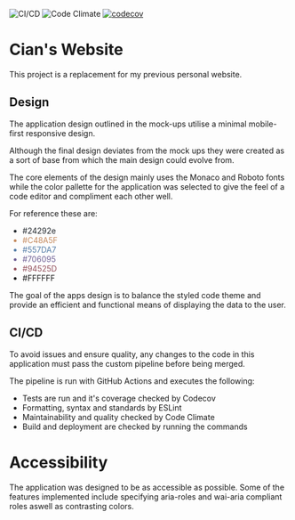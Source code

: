 ![CI/CD](https://github.com/CianHub/portfolio-v2/workflows/React%20CI%20Pipeline/badge.svg)
![Code Climate](https://codeclimate.com/github/CianHub/portfolio-v2.png)
[![codecov](https://codecov.io/gh/CianHub/portfolio-v2/branch/main/graph/badge.svg)](https://codecov.io/gh/CianHub/portfolio-v2)

# Cian's Website

This project is a replacement for my previous personal website.

## Design

The application design outlined in the mock-ups utilise a minimal mobile-first responsive design.

Although the final design deviates from the mock ups they were created as a sort of base from which the main design could evolve from.

The core elements of the design mainly uses the Monaco and Roboto fonts while the color pallette for the application was selected to give the feel of a code editor and compliment each other well.

For reference these are:

<ul>
<li style="color:#24292e">#24292e</li>
<li style="color:#C48A5F">#C48A5F</li>
<li style="color:#557DA7">#557DA7</li>
<li style="color:#706095">#706095</li>
<li style="color:#94525D">#94525D</li>
<li>#FFFFFF</li>
</ul>

The goal of the apps design is to balance the styled code theme and provide an efficient and functional means of displaying the data to the user.

## CI/CD

To avoid issues and ensure quality, any changes to the code in this application must pass the custom pipeline before being merged.

The pipeline is run with GitHub Actions and executes the following:

<ul>
<li>Tests are run and it's coverage checked by Codecov</li>
<li>Formatting, syntax and standards by ESLint </li>
<li>Maintainability and quality checked by Code Climate</li>
<li>Build and deployment are checked by running the commands</li>
</ul>

# Accessibility

The application was designed to be as accessible as possible. Some of the features implemented include specifying aria-roles and wai-aria compliant roles aswell as contrasting colors.
